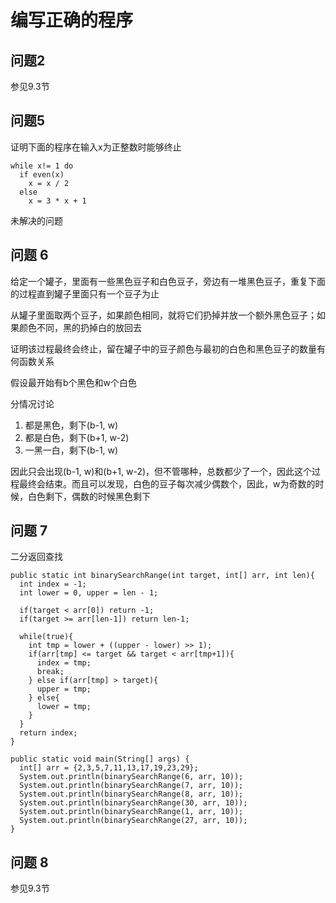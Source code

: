 # 编写正确的程序

## 问题2

参见9.3节

## 问题5

证明下面的程序在输入x为正整数时能够终止

```
while x!= 1 do
  if even(x)
    x = x / 2
  else
    x = 3 * x + 1
```

未解决的问题

## 问题 6

给定一个罐子，里面有一些黑色豆子和白色豆子，旁边有一堆黑色豆子，重复下面的过程直到罐子里面只有一个豆子为止

从罐子里面取两个豆子，如果颜色相同，就将它们扔掉并放一个额外黑色豆子；如果颜色不同，黑的扔掉白的放回去

证明该过程最终会终止，留在罐子中的豆子颜色与最初的白色和黑色豆子的数量有何函数关系

假设最开始有b个黑色和w个白色

分情况讨论

1. 都是黑色，剩下(b-1, w)
2. 都是白色，剩下(b+1, w-2)
3. 一黑一白，剩下(b-1, w)

因此只会出现(b-1, w)和(b+1, w-2)，但不管哪种，总数都少了一个，因此这个过程最终会结束。而且可以发现，白色的豆子每次减少偶数个，因此，w为奇数的时候，白色剩下，偶数的时候黑色剩下

## 问题 7

二分返回查找

```
public static int binarySearchRange(int target, int[] arr, int len){
  int index = -1;
  int lower = 0, upper = len - 1;

  if(target < arr[0]) return -1;
  if(target >= arr[len-1]) return len-1;

  while(true){
    int tmp = lower + ((upper - lower) >> 1);
    if(arr[tmp] <= target && target < arr[tmp+1]){
      index = tmp;
      break;
    } else if(arr[tmp] > target){
      upper = tmp;
    } else{
      lower = tmp;
    }
  }
  return index;
}

public static void main(String[] args) {
  int[] arr = {2,3,5,7,11,13,17,19,23,29};
  System.out.println(binarySearchRange(6, arr, 10));
  System.out.println(binarySearchRange(7, arr, 10));
  System.out.println(binarySearchRange(8, arr, 10));
  System.out.println(binarySearchRange(30, arr, 10));
  System.out.println(binarySearchRange(1, arr, 10));
  System.out.println(binarySearchRange(27, arr, 10));
}
```
## 问题 8

参见9.3节
